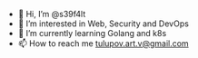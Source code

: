 - 👋 Hi, I’m @s39f4lt
- 👀 I’m interested in Web, Security and DevOps
- 🌱 I’m currently learning Golang and k8s
- 📫 How to reach me tulupov.art.v@gmail.com
